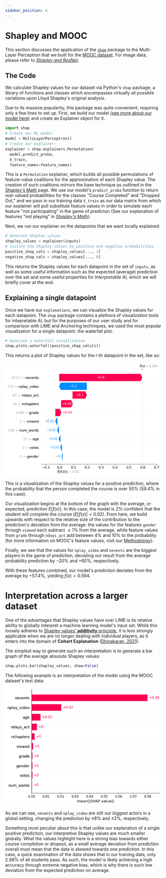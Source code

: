 ```yaml
---
sidebar_position: 4 
---
```

# Shapley and MOOC
This section discusses the application of the [```shap```](https://shap.readthedocs.io/en/latest/) package to the Multi-Layer Perceptron that we built for the [MOOC dataset](../Methodology/MOOC.md). For image data, please refer to [*Shapley and ResNet*](./Shapley%20and%20Resnet.md).

## The Code
We calculate Shapley values for our dataset via Python's ```shap``` package, a library of functions and classes which encompasses virtually all possible variations upon Lloyd Shapley's original analysis. 

Due to its massive popularity, this package was quite convenient, requiring only a few lines to set up. First, we build our model [(see more about our model here)](../Methodology/MOOC.md) and create an Explainer object for it.
```Python
import shap
# Create our ML model:
model = MultiLayerPerceptron()
# Create our explainer:
explainer = shap.explainers.Permutation(
  model.predict_proba, 
  X_train, 
  feature_names=feature_names)
```
This is a ```Permutation``` explainer, which builds all possible permutations of feature-value coalitions for the approximation of each Shapley value. The creation of such coalitions mirrors the base technique as outlined in the [Shapley's Math](./Shapley's%20Math.md) page.
We use our model's ```predict_proba``` function to return real-valued probabilities for the classes "Course Completed" and "Dropped Out," and we pass in our training data ```X_train``` as our data matrix from which our explainer will pull substitute feature values in order to simulate each feature "not participating" in the game of predicton (See our explanation of features "not playing" in [*Shapley's Math*](./Shapley's%20Math.md)).

Next, we run our explainer on the datapoints that we want locally explained:
```Python
# Generate Shapley values
shapley_values = explainer(inputs)
# Isolate the Shapley values by positive and negative probabilities
positive_shap_vals = shapley_values[..., 1] 
negative_shap_vals = shapley_values[..., 0]
```
This returns the Shapley values for each datapoint in the set of ```inputs```, as well as some useful information such as the expected (average) prediction over the set and some useful properties for *Interpretable AI*, which we will briefly cover at the end.

## Explaining a single datapoint
Once we have our ```explanations```, we can visualize the Shapley values for each datapoint. The ```shap``` package contains a plethora of visualization tools for intepretable AI, but for the purposes of our user study and for comparison with LIME and Anchoring techniques, we used the most popular visualization for a single datapoint: the waterfall plot.
```Python
# Generate a waterfall visualization
shap.plots.waterfall(positive_shap_vals[i])
```
This returns a plot of Shapley values for the $i$-th datapoint in the set, like so:

![Waterfall plot of Shapley values for a datapoint i](/img/shap_mooc_tp0.png "Waterfall plot of Shapley values for a datapoint i")

This is a visualization of the Shapley values for a positive prediction, where the probability that the person completed the course is over $50\%$ ($59.4\%$ in this case).

Our visualization begins at the bottom of the graph with the average, or expected, prediction $E[f(x)]$. In this case, the model is $2\%$ confident that the student will complete the course ($E[f(x)] = 0.02$). From here, we build upwards with respect to the relative size of the contribution to the prediction's deviation from the average: the values for the features ```gender``` through ```viewed``` each subtract $\le 1\%$ from the average, while feature values from ```grade``` through ```ndays_act``` add between $4\%$ and $10\%$ to the probability (for more information on MOOC's feature values, visit our [Methodology](../Methodology/MOOC.md)). 

Finally, we see that the values for ```nplay_video``` and ```nevents``` are the biggest players in the game of prediction, deviating our result from the average probability prediction by $-20\%$ and $+60\%$, respectively.

With these features combined, our model's prediction deviates from the average by $+57.4\%$, yielding $f(x) = 0.594$.

# Interpretation across a larger dataset
One of the advantages that Shapley values have over LIME is its relative ability to globally interpret a machine learning model's input set. While this loosely adheres to [Shapley values' **additivity** principle](./Shapley's%20Math.md#Basic%20Properties), it is less strongly applicable when we are no longer dealing with individual players, as it enters into the domain of **Cohort Explanation** ([Dhinakaran, 2021](https://towardsdatascience.com/a-look-into-global-cohort-and-local-model-explainability-973bd449969f)).

The simplest way to generate such an interpretation is to generate a bar graph of the average absolute Shapley values:
```Python
shap.plots.bar(shapley_values, show=False)
```
The following example is an interpretation of the model using the MOOC dataset's test data:

![Explanation of multi-layer perceptron on MOOC test data](/img/shap_mooc_overall.png " Shapley values explanation of multi-layer perceptron on MOOC test data")

As we can see, ```nevents``` and ```nplay_video``` are still our biggest actors in a global setting, changing the prediction by $\pm 8\%$ and $\pm 2\%$, respectively. 

Something  most peculiar about this is that unlike our explanation of a single positive prediction, our interpretive Shapley values are much smaller globally. What the values highlight here is a strong bias towards either course completion or dropout, as a small average deviation from prediction overall must mean that the data is skewed towards one prediction. In this case, a quick examination of the data shows that in our training data, only $2.98\%$ of all students pass. As such, the model is likely achieving a high accuracy through extreme negative bias, which is why there is such low deviation from the expected prediction on average.